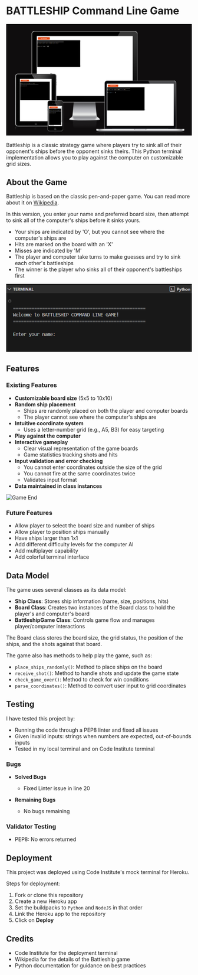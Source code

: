 # BATTLESHIP Command Line Game

![Header](media/battleship_header.png)

Battleship is a classic strategy game where players try to sink all of their opponent's ships before the opponent sinks theirs. This Python terminal implementation allows you to play against the computer on customizable grid sizes.

## About the Game

Battleship is based on the classic pen-and-paper game. You can read more about it on [Wikipedia](https://en.wikipedia.org/wiki/Battleship_(game)).

In this version, you enter your name and preferred board size, then attempt to sink all of the computer's ships before it sinks yours.

- Your ships are indicated by 'O', but you cannot see where the computer's ships are
- Hits are marked on the board with an 'X'
- Misses are indicated by 'M'
- The player and computer take turns to make guesses and try to sink each other's battleships
- The winner is the player who sinks all of their opponent's battleships first

![Gameplay](media/battleship_gameplay.png)

## Features

### Existing Features

- **Customizable board size** (5x5 to 10x10)
- **Random ship placement** 
  - Ships are randomly placed on both the player and computer boards
  - The player cannot see where the computer's ships are
- **Intuitive coordinate system**
  - Uses a letter-number grid (e.g., A5, B3) for easy targeting
- **Play against the computer**
- **Interactive gameplay**
  - Clear visual representation of the game boards
  - Game statistics tracking shots and hits
- **Input validation and error checking**
  - You cannot enter coordinates outside the size of the grid
  - You cannot fire at the same coordinates twice
  - Validates input format
- **Data maintained in class instances**

![Game End](media/battleship_game_end.png)

### Future Features

- Allow player to select the board size and number of ships
- Allow player to position ships manually
- Have ships larger than 1x1
- Add different difficulty levels for the computer AI
- Add multiplayer capability
- Add colorful terminal interface

## Data Model

The game uses several classes as its data model:

- **Ship Class**: Stores ship information (name, size, positions, hits)
- **Board Class**: Creates two instances of the Board class to hold the player's and computer's board
- **BattleshipGame Class**: Controls game flow and manages player/computer interactions

The Board class stores the board size, the grid status, the position of the ships, and the shots against that board.

The game also has methods to help play the game, such as:
- `place_ships_randomly()`: Method to place ships on the board
- `receive_shot()`: Method to handle shots and update the game state
- `check_game_over()`: Method to check for win conditions
- `parse_coordinates()`: Method to convert user input to grid coordinates

## Testing

I have tested this project by:

- Running the code through a PEP8 linter and fixed all issues
- Given invalid inputs: strings when numbers are expected, out-of-bounds inputs
- Tested in my local terminal and on Code Institute terminal

### Bugs

- **Solved Bugs**
  - Fixed Linter issue in line 20

- **Remaining Bugs**
  - No bugs remaining

### Validator Testing

- PEP8: No errors returned

## Deployment

This project was deployed using Code Institute's mock terminal for Heroku.

Steps for deployment:
1. Fork or clone this repository
2. Create a new Heroku app
3. Set the buildpacks to `Python` and `NodeJS` in that order
4. Link the Heroku app to the repository
5. Click on **Deploy**

## Credits

- Code Institute for the deployment terminal
- Wikipedia for the details of the Battleship game
- Python documentation for guidance on best practices
